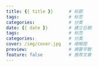 ```yaml
---
title: {{ title }}      # 标题
tags:                   # 标签
categories:             # 分类
date: {{ date }}        # 建立日期
tags:                   # 标签
categories:             # 分类
cover: /img/cover.jpg   # 缩略图
preview:                # 摘要字数
feature: false          # 推荐文章
---
```

